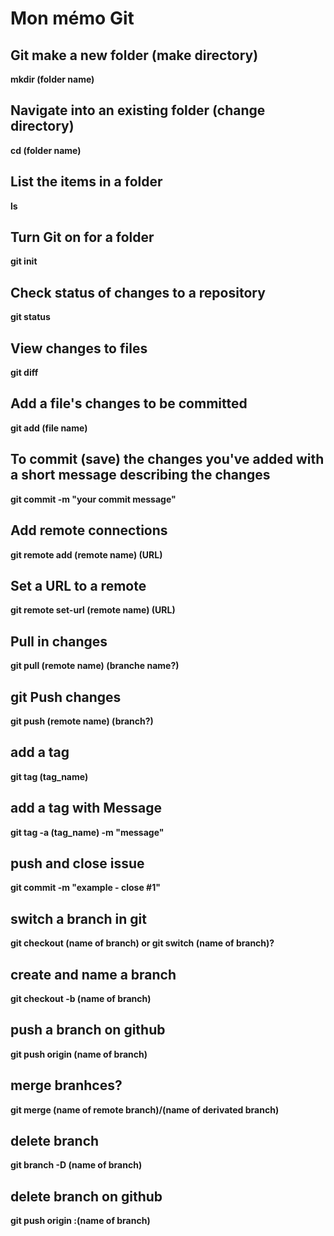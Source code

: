 # Mon mémo Git

## Git make a new folder (make directory)

**mkdir (folder name)**

## Navigate into an existing folder (change directory)

**cd (folder name)**

## List the items in a folder

**ls**

## Turn Git on for a folder

**git init**

## Check status of changes to a repository

**git status**

## View changes to files

**git diff**

## Add a file's changes to be committed

**git add (file name)**

## To commit (save) the changes you've added with a short message describing the changes

**git commit -m "your commit message"**

## Add remote connections

**git remote add (remote name) (URL)**

## Set a URL to a remote

**git remote set-url (remote name) (URL)**

## Pull in changes

**git pull (remote name) (branche name?)**

## git Push changes

**git push (remote name) (branch?)**

## add a tag

**git tag (tag_name)**

## add a tag with Message

**git tag -a (tag_name) -m "message"**

## push and close issue

**git commit -m "example - close #1"**

## switch a branch in git

**git checkout (name of branch) or git switch (name of branch)?**

## create and name a branch

**git checkout -b (name of branch)**

## push a branch on github

**git push origin (name of branch)**

## merge branhces?

**git merge (name of remote branch)/(name of derivated branch)**

## delete branch

**git branch -D (name of branch)**

## delete branch on github

**git push origin :(name of branch)**
